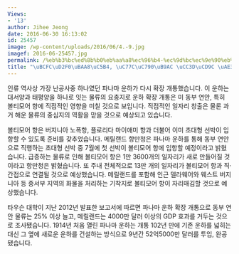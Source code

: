 ```yaml
---
Views:
- '13'
author: Jihee Jeong
date: 2016-06-30 16:13:02
id: 25457
image: /wp-content/uploads/2016/06/4.-9.jpg
imagef: 2016-06-25457.jpg
permalink: /%eb%b3%bc%ed%8b%b0%eb%aa%a8%ec%96%b4-%ec%9d%bc%ec%9e%90%eb%a6%ac-%ec%b0%bd%ec%b6%9c-%ea%b8%b0%eb%8c%80/
title: "\uBCFC\uD2F0\uBAA8\uC5B4, \uC77C\uC790\uB9AC \uCC3D\uCD9C \uAE30\uB300"
---
```


인류 역사상 가장 난공사중 하나였던 파나마 운하가 다시 확장 개통했습니다. 이 운하는 대서양과 태평양을 하나로 잇는 물류의 요충지로 운하 확장 개통은 미 동부 연안, 특히 볼티모어 항에 직접적인 영향을 미칠 것으로 보입니다. 직접적인 일자리 창출은 물론 과거 해운 물류의 중심지의 역활을 맏을 것으로 예상되고 있습니다.
  
볼티모어 항은 버지니아 노폭항, 플로리다 마이애미 항과 더불어 이미 초대형 선박이 입항할 수 있도록 준비를 갖추었습니다. 메릴랜드 항만청은 파나마 운하를 통해 동부 연안으로 직행하는 초대형 선박 중 7월에 첫 선박이 볼티모어 항에 입항할 예정이라고 밝혔습니다. 급증하는 물류로 인해 볼티모어 항은 1만 3600개의 일자리가 새로 만들어질 것이라고 항만청은 밝혔습니다. 또 주내 전체적으로 13만 개의 일자리가 볼티모어 항과 직·간접으로 연결될 것으로 예상했습니다. 메릴랜드를 포함해 인근 델라웨어와 웨스트 버지니아 등 중서부 지역의 화물을 처리하는 기착지로 볼티모어 항이 자리매김할 것으로 예상했습니다.
  
타우슨 대학이 지난 2012년 발표한 보고서에 따르면 파나마 운하 확장 개통으로 동부 연안 물류는 25% 이상 늘고, 메릴랜드는 4000만 달러 이상의 GDP 효과를 거두는 것으로 조사됐습니다. 1914년 처음 열린 파나마 운하는 개통 102년 만에 기존 운하를 넓히는 대신 그 옆에 새로운 운하를 건설하는 방식으로 9년간 52억5000만 달러를 투입, 완공됐습니다.